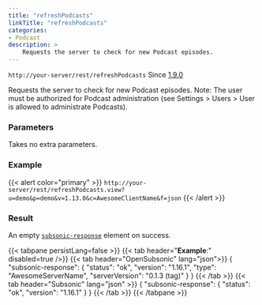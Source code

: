 ```yaml
---
title: "refreshPodcasts"
linkTitle: "refreshPodcasts"
categories:
- Podcast
description: >
    Requests the server to check for new Podcast episodes.
---
```


`http://your-server/rest/refreshPodcasts` Since [1.9.0](../../subsonic-versions)

Requests the server to check for new Podcast episodes. Note: The user must be authorized for Podcast administration (see Settings > Users > User is allowed to administrate Podcasts).

### Parameters

Takes no extra parameters.

### Example

{{< alert color="primary" >}} `http://your-server/rest/refreshPodcasts.view?u=demo&p=demo&v=1.13.0&c=AwesomeClientName&f=json` {{< /alert >}}

### Result

An empty [`subsonic-response`](../../responses/subsonic-response) element on success.

{{< tabpane persistLang=false >}}
{{< tab header="**Example**:" disabled=true />}}
{{< tab header="OpenSubsonic" lang="json">}}
{
  "subsonic-response": {
    "status": "ok",
    "version": "1.16.1",
    "type": "AwesomeServerName",
    "serverVersion": "0.1.3 (tag)"
  }
}
{{< /tab >}}
{{< tab header="Subsonic" lang="json" >}}
{
  "subsonic-response": {
    "status": "ok",
    "version": "1.16.1"
  }
}
{{< /tab >}}
{{< /tabpane >}}
